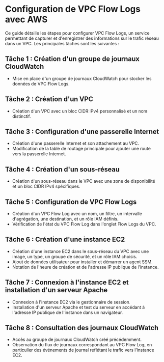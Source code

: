 # Configuration de VPC Flow Logs avec AWS

Ce guide détaille les étapes pour configurer VPC Flow Logs, un service permettant de capturer et d'enregistrer des informations sur le trafic réseau dans un VPC. Les principales tâches sont les suivantes :

## Tâche 1 : Création d'un groupe de journaux CloudWatch
- Mise en place d'un groupe de journaux CloudWatch pour stocker les données de VPC Flow Logs.

## Tâche 2 : Création d'un VPC
- Création d'un VPC avec un bloc CIDR IPv4 personnalisé et un nom distinctif.

## Tâche 3 : Configuration d'une passerelle Internet
- Création d'une passerelle Internet et son attachement au VPC.
- Modification de la table de routage principale pour ajouter une route vers la passerelle Internet.

## Tâche 4 : Création d'un sous-réseau
- Création d'un sous-réseau dans le VPC avec une zone de disponibilité et un bloc CIDR IPv4 spécifiques.

## Tâche 5 : Configuration de VPC Flow Logs
- Création d'un VPC Flow Log avec un nom, un filtre, un intervalle d'agrégation, une destination, et un rôle IAM définis.
- Vérification de l'état du VPC Flow Log dans l'onglet Flow Logs du VPC.

## Tâche 6 : Création d'une instance EC2
- Création d'une instance EC2 dans le sous-réseau du VPC avec une image, un type, un groupe de sécurité, et un rôle IAM choisis.
- Ajout de données utilisateur pour installer et démarrer un agent SSM.
- Notation de l'heure de création et de l'adresse IP publique de l'instance.

## Tâche 7 : Connexion à l'instance EC2 et installation d'un serveur Apache
- Connexion à l'instance EC2 via le gestionnaire de session.
- Installation d'un serveur Apache et test du serveur en accédant à l'adresse IP publique de l'instance dans un navigateur.

## Tâche 8 : Consultation des journaux CloudWatch
- Accès au groupe de journaux CloudWatch créé précédemment.
- Observation du flux de journaux correspondant au VPC Flow Log, en particulier des événements de journal reflétant le trafic vers l'instance EC2.

